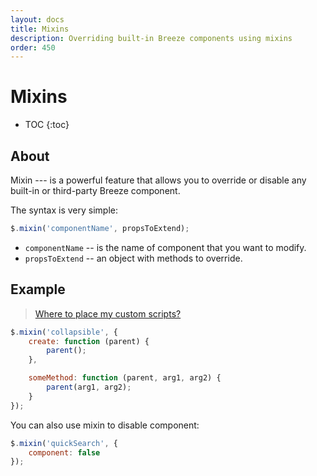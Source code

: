 ```yaml
---
layout: docs
title: Mixins
description: Overriding built-in Breeze components using mixins
order: 450
---
```


# Mixins

* TOC
{:toc}

## About

Mixin --- is a powerful feature that allows you to override or disable any built-in
or third-party Breeze component.

The syntax is very simple:

```js
$.mixin('componentName', propsToExtend);
```

 - `componentName` -- is the name of component that you want to modify.
 - `propsToExtend` -- an object with methods to override.

## Example

> [Where to place my custom scripts?](/custom-javascript)

```js
$.mixin('collapsible', {
    create: function (parent) {
        parent();
    },

    someMethod: function (parent, arg1, arg2) {
        parent(arg1, arg2);
    }
});
```

You can also use mixin to disable component:

```js
$.mixin('quickSearch', {
    component: false
});
```
